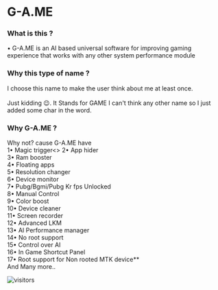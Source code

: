 # G-A.ME

### What is this ?
 
<p>• G-A.ME is an AI based universal software for improving gaming experience that works with any other system performance module</p>

### Why this type of name ?

I choose this name to make the user think about me at least once.
<br><br>Just kidding 😉. It Stands for GAME I can't think any other name so I just added some char in the word.

### Why G-A.ME ?

 Why not? cause G-A.ME have  <br> 1• Magic trigger<>
2• App hider<br>
3• Ram booster <br>
4• Floating apps<br>
5• Resolution changer<br>
6• Device monitor<br>
7• Pubg/Bgmi/Pubg Kr fps Unlocked<br>
8• Manual Control<br>
9• Color boost<br>
10• Device cleaner<br>
11• Screen recorder<br>
12• Advanced LKM<br>
13• AI Performance manager<br>
14• No root support<br>
15• Control over AI<br>
16• In Game Shortcut Panel<br>
17• Root support for Non rooted MTK device**<br>
And Many more..

![visitors](https://visitor-badge.glitch.me/badge?page_id=page.id)
<!--
[![GitHub Streak](http://github-readme-streak-stats.herokuapp.com?user=your-github-username&theme=dark&background=000000)](https://git.io/streak-stats)

[![Top Langs](https://github-readme-stats.vercel.app/api/top-langs/?username=0-Whoami)](https://github.com/anuraghazra/github-readme-stats)
-->
